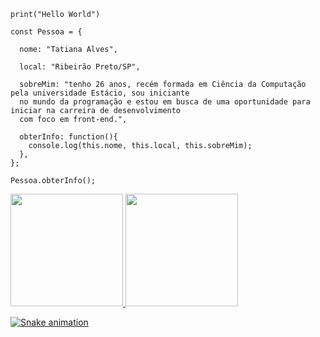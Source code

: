 
```
print("Hello World")

const Pessoa = {
  
  nome: "Tatiana Alves",
  
  local: "Ribeirão Preto/SP",
  
  sobreMim: "tenho 26 anos, recém formada em Ciência da Computação pela universidade Estácio, sou iniciante
  no mundo da programação e estou em busca de uma oportunidade para iniciar na carreira de desenvolvimento
  com foco em front-end.",
  
  obterInfo: function(){
    console.log(this.nome, this.local, this.sobreMim);
  },  
};

Pessoa.obterInfo();

```

<div>
<a href="https://github.com/msalvest">
<img height="180em" src="https://github-readme-stats.vercel.app/api/top-langs/?username=msalvest&layout=compact&langs_count=7&theme=dracula"/>
<img height="180em" src="https://github-readme-stats.vercel.app/api?username=msalvest&show_icons=true&theme=dracula&include_all_commits=true&count_private=true"/>
</div>
  
![Snake animation](https://github.com/seu-usuário-aqui/msalvest/blob/output/github-contribution-grid-snake.svg)
